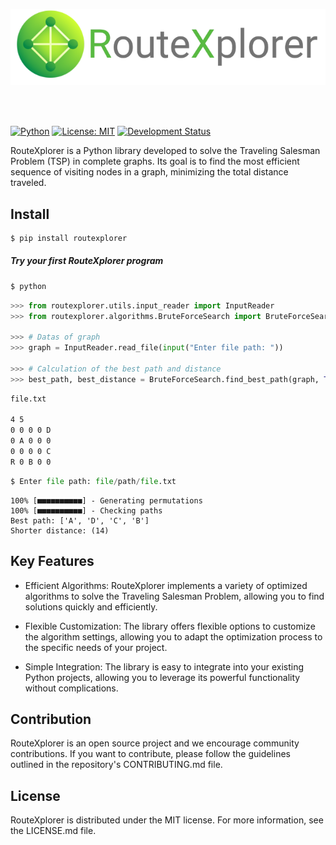 
<p align="center">
  <img src="./assets/logo.png">
</p>

<br>
<br>

[![Python](https://img.shields.io/badge/Python-3.0%2B-blue.svg)](https://www.python.org/downloads/release/python-300/)
[![License: MIT](https://img.shields.io/badge/License-MIT-yellow.svg)](https://opensource.org/licenses/MIT)
[![Development Status](https://img.shields.io/badge/Development%20Status-Alpha-orange)](https://github.com/vsg-root/RouteXplorer)

RouteXplorer is a Python library developed to solve the Traveling Salesman Problem (TSP) in complete graphs. Its goal is to find the most efficient sequence of visiting nodes in a graph, minimizing the total distance traveled.
<br>

## Install

```python
$ pip install routexplorer
```

##### Try your first RouteXplorer program
```python
$ python
```
```python
>>> from routexplorer.utils.input_reader import InputReader
>>> from routexplorer.algorithms.BruteForceSearch import BruteForceSearch

>>> # Datas of graph
>>> graph = InputReader.read_file(input("Enter file path: ")) 

>>> # Calculation of the best path and distance
>>> best_path, best_distance = BruteForceSearch.find_best_path(graph, True, True)
```
```bash
file.txt

4 5
0 0 0 0 D
0 A 0 0 0
0 0 0 0 C
R 0 B 0 0
```
```python
$ Enter file path: file/path/file.txt
```
```
100% [■■■■■■■■■■] - Generating permutations
100% [■■■■■■■■■■] - Checking paths
Best path: ['A', 'D', 'C', 'B'] 
Shorter distance: (14)
```

## Key Features

- Efficient Algorithms: RouteXplorer implements a variety of optimized algorithms to solve the Traveling Salesman Problem, allowing you to find solutions quickly and efficiently.

- Flexible Customization: The library offers flexible options to customize the algorithm settings, allowing you to adapt the optimization process to the specific needs of your project.

- Simple Integration: The library is easy to integrate into your existing Python projects, allowing you to leverage its powerful functionality without complications.


## Contribution

RouteXplorer is an open source project and we encourage community contributions. If you want to contribute, please follow the guidelines outlined in the repository's CONTRIBUTING.md file.

## License

RouteXplorer is distributed under the MIT license. For more information, see the LICENSE.md file.
